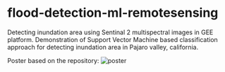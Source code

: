 # flood-detection-ml-remotesensing
Detecting inundation area using Sentinal 2 multispectral images in GEE platform. Demonstration of Support Vector Machine based classification approach for detecting inundation area in Pajaro valley, california.

Poster based on the repository:
![poster](https://user-images.githubusercontent.com/19649670/235327418-292278b3-71ca-4b71-9ac3-6f8c73aac8b4.png)
